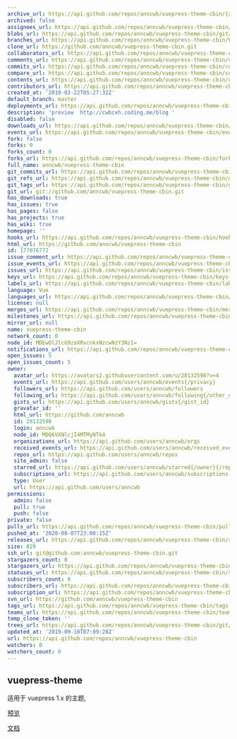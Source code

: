 ```yaml
---
archive_url: https://api.github.com/repos/anncwb/vuepress-theme-cbin/{archive_format}{/ref}
archived: false
assignees_url: https://api.github.com/repos/anncwb/vuepress-theme-cbin/assignees{/user}
blobs_url: https://api.github.com/repos/anncwb/vuepress-theme-cbin/git/blobs{/sha}
branches_url: https://api.github.com/repos/anncwb/vuepress-theme-cbin/branches{/branch}
clone_url: https://github.com/anncwb/vuepress-theme-cbin.git
collaborators_url: https://api.github.com/repos/anncwb/vuepress-theme-cbin/collaborators{/collaborator}
comments_url: https://api.github.com/repos/anncwb/vuepress-theme-cbin/comments{/number}
commits_url: https://api.github.com/repos/anncwb/vuepress-theme-cbin/commits{/sha}
compare_url: https://api.github.com/repos/anncwb/vuepress-theme-cbin/compare/{base}...{head}
contents_url: https://api.github.com/repos/anncwb/vuepress-theme-cbin/contents/{+path}
contributors_url: https://api.github.com/repos/anncwb/vuepress-theme-cbin/contributors
created_at: '2019-03-22T05:27:32Z'
default_branch: master
deployments_url: https://api.github.com/repos/anncwb/vuepress-theme-cbin/deployments
description: 'preview  http://cwbcxh.coding.me/blog '
disabled: false
downloads_url: https://api.github.com/repos/anncwb/vuepress-theme-cbin/downloads
events_url: https://api.github.com/repos/anncwb/vuepress-theme-cbin/events
fork: false
forks: 0
forks_count: 0
forks_url: https://api.github.com/repos/anncwb/vuepress-theme-cbin/forks
full_name: anncwb/vuepress-theme-cbin
git_commits_url: https://api.github.com/repos/anncwb/vuepress-theme-cbin/git/commits{/sha}
git_refs_url: https://api.github.com/repos/anncwb/vuepress-theme-cbin/git/refs{/sha}
git_tags_url: https://api.github.com/repos/anncwb/vuepress-theme-cbin/git/tags{/sha}
git_url: git://github.com/anncwb/vuepress-theme-cbin.git
has_downloads: true
has_issues: true
has_pages: false
has_projects: true
has_wiki: true
homepage: ''
hooks_url: https://api.github.com/repos/anncwb/vuepress-theme-cbin/hooks
html_url: https://github.com/anncwb/vuepress-theme-cbin
id: 177076772
issue_comment_url: https://api.github.com/repos/anncwb/vuepress-theme-cbin/issues/comments{/number}
issue_events_url: https://api.github.com/repos/anncwb/vuepress-theme-cbin/issues/events{/number}
issues_url: https://api.github.com/repos/anncwb/vuepress-theme-cbin/issues{/number}
keys_url: https://api.github.com/repos/anncwb/vuepress-theme-cbin/keys{/key_id}
labels_url: https://api.github.com/repos/anncwb/vuepress-theme-cbin/labels{/name}
language: Vue
languages_url: https://api.github.com/repos/anncwb/vuepress-theme-cbin/languages
license: null
merges_url: https://api.github.com/repos/anncwb/vuepress-theme-cbin/merges
milestones_url: https://api.github.com/repos/anncwb/vuepress-theme-cbin/milestones{/number}
mirror_url: null
name: vuepress-theme-cbin
network_count: 0
node_id: MDEwOlJlcG9zaXRvcnkxNzcwNzY3NzI=
notifications_url: https://api.github.com/repos/anncwb/vuepress-theme-cbin/notifications{?since,all,participating}
open_issues: 5
open_issues_count: 5
owner:
  avatar_url: https://avatars2.githubusercontent.com/u/28132598?v=4
  events_url: https://api.github.com/users/anncwb/events{/privacy}
  followers_url: https://api.github.com/users/anncwb/followers
  following_url: https://api.github.com/users/anncwb/following{/other_user}
  gists_url: https://api.github.com/users/anncwb/gists{/gist_id}
  gravatar_id: ''
  html_url: https://github.com/anncwb
  id: 28132598
  login: anncwb
  node_id: MDQ6VXNlcjI4MTMyNTk4
  organizations_url: https://api.github.com/users/anncwb/orgs
  received_events_url: https://api.github.com/users/anncwb/received_events
  repos_url: https://api.github.com/users/anncwb/repos
  site_admin: false
  starred_url: https://api.github.com/users/anncwb/starred{/owner}{/repo}
  subscriptions_url: https://api.github.com/users/anncwb/subscriptions
  type: User
  url: https://api.github.com/users/anncwb
permissions:
  admin: false
  pull: true
  push: false
private: false
pulls_url: https://api.github.com/repos/anncwb/vuepress-theme-cbin/pulls{/number}
pushed_at: '2020-08-07T23:00:15Z'
releases_url: https://api.github.com/repos/anncwb/vuepress-theme-cbin/releases{/id}
size: 829
ssh_url: git@github.com:anncwb/vuepress-theme-cbin.git
stargazers_count: 0
stargazers_url: https://api.github.com/repos/anncwb/vuepress-theme-cbin/stargazers
statuses_url: https://api.github.com/repos/anncwb/vuepress-theme-cbin/statuses/{sha}
subscribers_count: 0
subscribers_url: https://api.github.com/repos/anncwb/vuepress-theme-cbin/subscribers
subscription_url: https://api.github.com/repos/anncwb/vuepress-theme-cbin/subscription
svn_url: https://github.com/anncwb/vuepress-theme-cbin
tags_url: https://api.github.com/repos/anncwb/vuepress-theme-cbin/tags
teams_url: https://api.github.com/repos/anncwb/vuepress-theme-cbin/teams
temp_clone_token: ''
trees_url: https://api.github.com/repos/anncwb/vuepress-theme-cbin/git/trees{/sha}
updated_at: '2019-09-10T07:09:28Z'
url: https://api.github.com/repos/anncwb/vuepress-theme-cbin
watchers: 0
watchers_count: 0
---
```


## vuepress-theme

适用于 vuepress 1.x 的主题,

[预览](http://cwbcxh.coding.me/blog)

[文档](http://cwbcxh.coding.me/blog/views/tool/vuepress.html)
